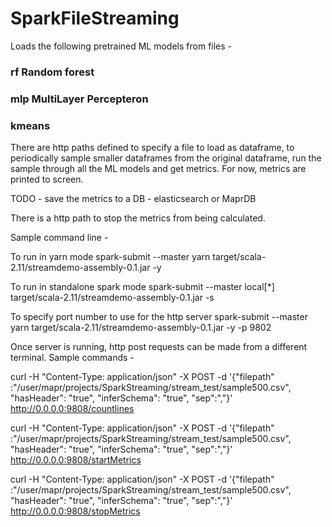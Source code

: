 # SparkFileStreaming
Loads the following pretrained ML models from files - 
### rf Random forest
### mlp MultiLayer Percepteron
### kmeans

There are http paths defined to specify a file to load as dataframe, to periodically
sample smaller dataframes from the original dataframe, run the sample through all the
ML models and get metrics. For now, metrics are printed to screen. 

TODO - save the metrics to a DB - elasticsearch or MaprDB

There is a http path to stop the metrics from being calculated.

Sample command line -

To run in yarn mode
spark-submit --master yarn target/scala-2.11/streamdemo-assembly-0.1.jar -y 

To run in standalone spark mode
spark-submit --master local[*] target/scala-2.11/streamdemo-assembly-0.1.jar -s

To specify port number to use for the http server
spark-submit --master yarn target/scala-2.11/streamdemo-assembly-0.1.jar -y -p 9802


Once server is running, http post requests can be made from a different terminal. Sample commands -

curl -H "Content-Type: application/json" -X POST -d '{"filepath" :"/user/mapr/projects/SparkStreaming/stream_test/sample500.csv", "hasHeader": "true", "inferSchema": "true", "sep":","}' http://0.0.0.0:9808/countlines

curl -H "Content-Type: application/json" -X POST -d '{"filepath" :"/user/mapr/projects/SparkStreaming/stream_test/sample500.csv", "hasHeader": "true", "inferSchema": "true", "sep":","}' http://0.0.0.0:9808/startMetrics

curl -H "Content-Type: application/json" -X POST -d '{"filepath" :"/user/mapr/projects/SparkStreaming/stream_test/sample500.csv", "hasHeader": "true", "inferSchema": "true", "sep":","}' http://0.0.0.0:9808/stopMetrics
